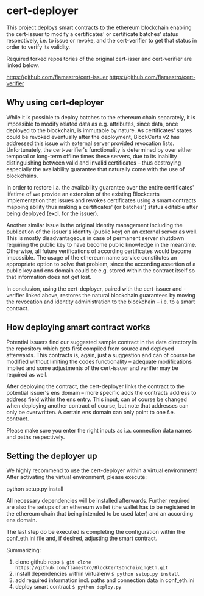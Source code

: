 # cert-deployer

This project deploys smart contracts to the ethereum blockchain enabling the
cert-issuer to modify a certificates' or certificate batches' status respectively,
i.e. to issue or revoke, and the cert-verifier to get that status in order to verify
its validity.

Required forked repositories of the original cert-isser and cert-verifier are linked below.

https://github.com/flamestro/cert-issuer
https://github.com/flamestro/cert-verifier

## Why using cert-deployer

While it is possible to deploy batches to the ethereum chain separately, it is
impossible to modify related data as e.g. attributes, since data, once deployed
to the blockchain, is immutable by nature. As certificates' states could be
revoked eventually after the deployment, BlockCerts v2 has addressed this issue
with external server provided revocation lists. Unfortunately, the cert-verifier's
functionality is determined by over either temporal or long-term offline times
these servers, due to its inability distinguishing between valid and invalid
certificates – thus destroying especially the availability guarantee that naturally
come with the use of blockchains.

In order to restore i.a. the availability guarantee over the entire certificates'
lifetime of we provide an extension of the existing Blockcerts implementation that
issues and revokes certificates using a smart contracts mapping ability thus making
a certificates' (or batches') status editable after being deployed (excl. for the
issuer).

Another similar issue is the original identity management including the publication
of the issuer's identity (public key) on an external server as well. This is mostly
disadvantageous in case of permanent server shutdown requiring the public key to
have become public knowledge in the meantime. Otherwise, all future verifications
of according certificates would become impossible. The usage of the ethereum name
service constitutes an appropriate option to solve that problem, since the according
assertion of a public key and ens domain could be e.g. stored within the contract
itself so that information does not get lost.

In conclusion, using the cert-deployer, paired with the cert-issuer and -verifier
linked above, restores the natural blockchain guarantees by moving the revocation
and identity administration to the blockchain – i.e. to a smart contract.

## How deploying smart contract works

Potential issuers find our suggested sample contract in the data directory in the
repository which gets first compiled from source and deployed afterwards. This
contracts is, again, just a suggestion and can of course be modified without limiting
the codes functionality – adequate modifications implied and some adjustments of
the cert-issuer and verifier may be required as well.

After deploying the contract, the cert-deployer links the contract to the potential
issuer's ens domain – more specific adds the contracts address to address field
within the ens entry. This input, can of course be changed when deploying another
contract of course, but note that addresses can only be overwritten. A certain ens
domain can only point to one f.e. contract.

Please make sure you enter the right inputs as i.a. connection data names and paths
respectively.

## Setting the deployer up

We highly recommend to use the cert-deployer within a virtual environment! After
activating the virtual environment, please execute:

python setup.py install

All necessary dependencies will be installed afterwards. Further required are also
the setups of an ethereum wallet (the wallet has to be registered in the ethereum
chain that being intended to be used later) and an according ens domain.

The last step do be executed is completing the configuration within the conf_eth.ini
file and, if desired, adjusting the smart contract.

Summarizing:
1. clone github repo `$ git clone https://github.com/flamestro/BlockCertsOnchainingEth.git`
1. install dependencies within virtualenv `$ python setup.py install`
1. add required information incl. paths and connection data in conf_eth.ini
1. deploy smart contract `$ python deploy.py`
